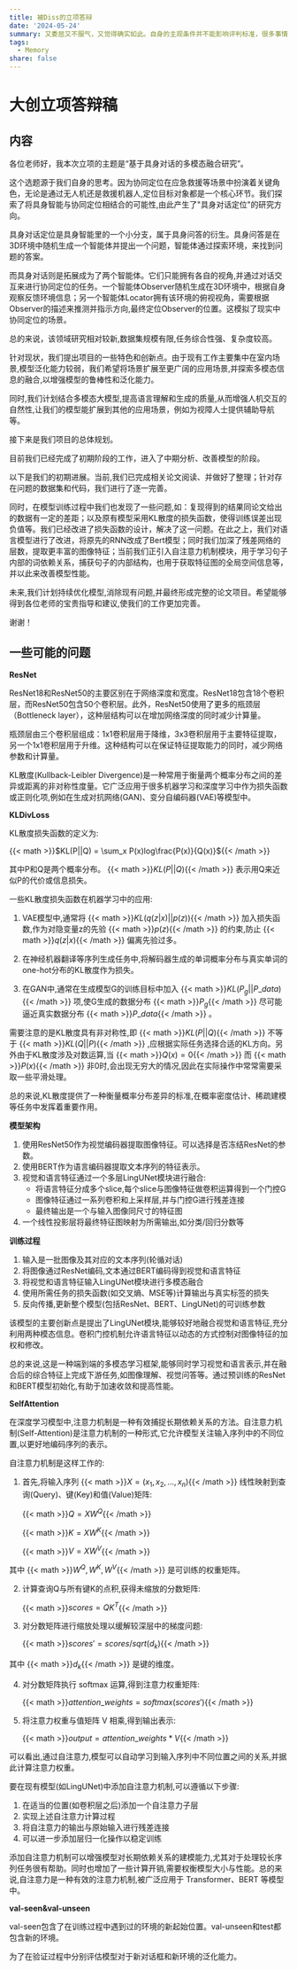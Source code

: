 ```yaml
---
title: 被Diss的立项答辩
date: '2024-05-24'
summary: 又委屈又不服气，又觉得确实如此。自身的主观条件并不能影响评判标准，很多事情就是只看结果，而不看你有没有苦衷。
tags:
  - Memory
share: false
---
```


# 大创立项答辩稿

## 内容

各位老师好，我本次立项的主题是“基于具身对话的多模态融合研究”。

这个选题源于我们自身的思考。因为协同定位在应急救援等场景中扮演着关键角色，无论是通过无人机还是救援机器人,定位目标对象都是一个核心环节。我们探索了将具身智能与协同定位相结合的可能性,由此产生了"具身对话定位"的研究方向。

具身对话定位是具身智能里的一个小分支，属于具身问答的衍生。具身问答是在3D环境中随机生成一个智能体并提出一个问题，智能体通过探索环境，来找到问题的答案。

而具身对话则是拓展成为了两个智能体。它们只能拥有各自的视角,并通过对话交互来进行协同定位的任务。一个智能体Observer随机生成在3D环境中，根据自身观察反馈环境信息；另一个智能体Locator拥有该环境的俯视视角，需要根据Observer的描述来推测并指示方向,最终定位Observer的位置。这模拟了现实中协同定位的场景。

总的来说，该领域研究相对较新,数据集规模有限,任务综合性强、复杂度较高。

针对现状，我们提出项目的一些特色和创新点。由于现有工作主要集中在室内场景,模型泛化能力较弱，我们希望将场景扩展至更广阔的应用场景,并探索多模态信息的融合,以增强模型的鲁棒性和泛化能力。

同时,我们计划结合多模态大模型,提高语言理解和生成的质量,从而增强人机交互的自然性,让我们的模型能扩展到其他的应用场景，例如为视障人士提供辅助导航等。

接下来是我们项目的总体规划。

目前我们已经完成了初期阶段的工作，进入了中期分析、改善模型的阶段。

以下是我们的初期进展。当前,我们已完成相关论文阅读、并做好了整理；针对存在问题的数据集和代码，我们进行了逐一完善。

同时，在模型训练过程中我们也发现了一些问题,如：复现得到的结果同论文给出的数据有一定的差距；以及原有模型采用KL散度的损失函数，使得训练误差出现负值等。我们已经改进了损失函数的设计，解决了这一问题。在此之上，我们对语言模型进行了改进，将原先的RNN改成了Bert模型；同时我们加深了残差网络的层数，提取更丰富的图像特征；当前我们正引入自注意力机制模块，用于学习句子内部的词依赖关系，捕获句子的内部结构，也用于获取特征图的全局空间信息等，并以此来改善模型性能。

未来,我们计划持续优化模型,消除现有问题,并最终形成完整的论文项目。希望能够得到各位老师的宝贵指导和建议,使我们的工作更加完善。

谢谢！

## **一些可能的问题**

**ResNet**

ResNet18和ResNet50的主要区别在于网络深度和宽度。ResNet18包含18个卷积层，而ResNet50包含50个卷积层。此外，ResNet50使用了更多的瓶颈层（Bottleneck layer），这种层结构可以在增加网络深度的同时减少计算量。

瓶颈层由三个卷积层组成：1x1卷积层用于降维，3x3卷积层用于主要特征提取，另一个1x1卷积层用于升维。这种结构可以在保证特征提取能力的同时，减少网络参数和计算量。

KL散度(Kullback-Leibler Divergence)是一种常用于衡量两个概率分布之间的差异或距离的非对称性度量。它广泛应用于很多机器学习和深度学习中作为损失函数或正则化项,例如在生成对抗网络(GAN)、变分自编码器(VAE)等模型中。

**KLDivLoss**

KL散度损失函数的定义为:

{{< math >}}$KL(P||Q) = \sum_x P(x)log\frac{P(x)}{Q(x)}${{< /math >}}

其中P和Q是两个概率分布。 {{< math >}}$KL(P||Q)${{< /math >}} 表示用Q来近似P的代价或信息损失。

一些KL散度损失函数在机器学习中的应用:

1. VAE模型中,通常将 {{< math >}}$KL(q(z|x)||p(z))${{< /math >}} 加入损失函数,作为对隐变量z的先验 {{< math >}}$p(z)${{< /math >}} 的约束,防止 {{< math >}}$q(z|x)${{< /math >}} 偏离先验过多。

2. 在神经机器翻译等序列生成任务中,将解码器生成的单词概率分布与真实单词的one-hot分布的KL散度作为损失。

3. 在GAN中,通常在生成模型G的训练目标中加入 {{< math >}}$KL(P_g||P\_data)${{< /math >}} 项,使G生成的数据分布 {{< math >}}$P_g${{< /math >}} 尽可能逼近真实数据分布 {{< math >}}$P\_data${{< /math >}} 。

需要注意的是KL散度具有非对称性,即 {{< math >}}$KL(P||Q)${{< /math >}} 不等于 {{< math >}}$KL(Q||P)${{< /math >}} ,应根据实际任务选择合适的KL方向。另外由于KL散度涉及对数运算,当 {{< math >}}$Q(x)=0${{< /math >}} 而 {{< math >}}$P(x)${{< /math >}} 非0时,会出现无穷大的情况,因此在实际操作中常常需要采取一些平滑处理。

总的来说,KL散度提供了一种衡量概率分布差异的标准,在概率密度估计、稀疏建模等任务中发挥着重要作用。

**模型架构**

1. 使用ResNet50作为视觉编码器提取图像特征。可以选择是否冻结ResNet的参数。
2. 使用BERT作为语言编码器提取文本序列的特征表示。
3. 视觉和语言特征通过一个多层LingUNet模块进行融合:
   - 将语言特征分成多个slice,每个slice与图像特征做卷积运算得到一个门控G
   - 图像特征通过一系列卷积和上采样层,并与门控G进行残差连接
   - 最终输出是一个与输入图像同尺寸的特征图
4. 一个线性投影层将最终特征图映射为所需输出,如分类/回归分数等

**训练过程**

1. 输入是一批图像及其对应的文本序列(轮循对话)
2. 将图像通过ResNet编码,文本通过BERT编码得到视觉和语言特征
3. 将视觉和语言特征输入LingUNet模块进行多模态融合
4. 使用所需任务的损失函数(如交叉熵、MSE等)计算输出与真实标签的损失
5. 反向传播,更新整个模型(包括ResNet、BERT、LingUNet)的可训练参数

该模型的主要创新点是提出了LingUNet模块,能够较好地融合视觉和语言特征,充分利用两种模态信息。卷积门控机制允许语言特征以动态的方式控制对图像特征的加权和修改。

总的来说,这是一种端到端的多模态学习框架,能够同时学习视觉和语言表示,并在融合后的综合特征上完成下游任务,如图像理解、视觉问答等。通过预训练的ResNet和BERT模型初始化,有助于加速收敛和提高性能。

**SelfAttention**

在深度学习模型中,注意力机制是一种有效捕捉长期依赖关系的方法。自注意力机制(Self-Attention)是注意力机制的一种形式,它允许模型关注输入序列中的不同位置,以更好地编码序列的表示。

自注意力机制是这样工作的:

1) 首先,将输入序列 {{< math >}}$X = (x_1, x_2, ..., x_n)${{< /math >}} 线性映射到查询(Query)、键(Key)和值(Value)矩阵:

   {{< math >}}$Q = XW^Q${{< /math >}}
   
   {{< math >}}$K = XW^K${{< /math >}}
   
   {{< math >}}$V = XW^V${{< /math >}}

其中 {{< math >}}$W^Q, W^K, W^V${{< /math >}} 是可训练的权重矩阵。

2) 计算查询Q与所有键K的点积,获得未缩放的分数矩阵:

   {{< math >}}$scores = QK^T${{< /math >}}

3) 对分数矩阵进行缩放处理以缓解较深层中的梯度问题:

   {{< math >}}$scores' = scores / sqrt(d_k)${{< /math >}}

其中 {{< math >}}$d_k${{< /math >}} 是键的维度。

4) 对分数矩阵执行 softmax 运算,得到注意力权重矩阵:

   {{< math >}}$attention\_weights = softmax(scores')${{< /math >}}

5) 将注意力权重与值矩阵 V 相乘,得到输出表示:

   {{< math >}}$output = attention\_weights * V${{< /math >}}

可以看出,通过自注意力,模型可以自动学习到输入序列中不同位置之间的关系,并据此计算注意力权重。

要在现有模型(如LingUNet)中添加自注意力机制,可以遵循以下步骤:

1. 在适当的位置(如卷积层之后)添加一个自注意力子层
2. 实现上述自注意力计算过程
3. 将自注意力的输出与原始输入进行残差连接
4. 可以进一步添加层归一化操作以稳定训练

添加自注意力机制可以增强模型对长期依赖关系的建模能力,尤其对于处理较长序列任务很有帮助。同时也增加了一些计算开销,需要权衡模型大小与性能。总的来说,自注意力是一种有效的注意力机制,被广泛应用于 Transformer、BERT 等模型中。

**val-seen&val-unseen**

val-seen包含了在训练过程中遇到过的环境的新起始位置。val-unseen和test都包含新的环境。

为了在验证过程中分别评估模型对于新对话框和新环境的泛化能力。
